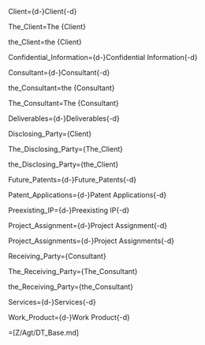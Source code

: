 Client={d-}Client{-d}

The_Client=The {Client}

the_Client=the {Client}

Confidential_Information={d-}Confidential Information{-d}

Consultant={d-}Consultant{-d}

the_Consultant=the {Consultant}

The_Consultant=The {Consultant}

Deliverables={d-}Deliverables{-d}

Disclosing_Party={Client}

The_Disclosing_Party={The_Client}

the_Disclosing_Party={the_Client}

Future_Patents={d-}Future_Patents{-d}

Patent_Applications={d-}Patent Applications{-d}

Preexisting_IP={d-}Preexisting IP{-d}

Project_Assignment={d-}Project Assignment{-d}

Project_Assignments={d-}Project Assignments{-d}

Receiving_Party={Consultant}

The_Receiving_Party={The_Consultant}

the_Receiving_Party={the_Consultant}

Services={d-}Services{-d}

Work_Product={d-}Work Product{-d}

=[Z/Agt/DT_Base.md]